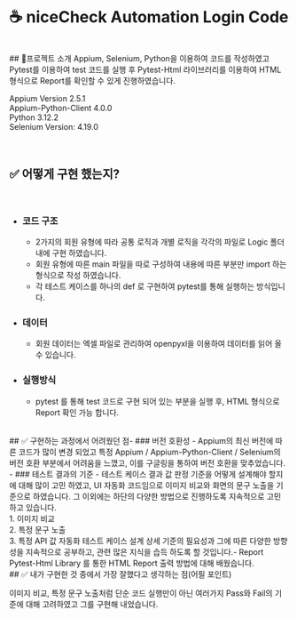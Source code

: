 # ☕️ niceCheck Automation Login Code
</br>
## 📎프로젝트 소개
Appium, Selenium, Python을 이용하여 코드를 작성하였고 Pytest를 이용하여 test 코드를 실행 후 Pytest-Html 라이브러리를 이용하여 HTML 형식으로 Report를 확인할 수 있게 진행하였습니다.

Appium Version 2.5.1</br>
Appium-Python-Client 4.0.0</br>
Python 3.12.2</br>
Selenium Version: 4.19.0

</br>

## ✅ 어떻게 구현 했는지?
​
- ### 코드 구조
  -  2가지의 회원 유형에 따라 공통 로직과 개별 로직을 각각의 파일로 Logic 폴더 내에 구현 하였습니다.
  - 회원 유형에 따른 main 파일을 따로 구성하여 내용에 따른 부분만 import 하는 형식으로 작성 하였습니다.
  - 각 테스트 케이스를 하나의 def 로 구현하여 pytest를 통해 실행하는 방식입니다.
- ### 데이터
  - 회원 데이터는 엑셀 파일로 관리하여 openpyxl을 이용하여 데이터를 읽어 올 수 있습니다.
- ### 실행방식
  - pytest 를 통해 test 코드로 구현 되어 있는 부분을 실행 후, HTML 형식으로 Report 확인 가능 합니다.

</br>
​
## ✅ 구현하는 과정에서 어려웠던 점
​
- ### 버전 호환성
  - Appium의 최신 버전에 따른 코드가 많이 변경 되었고 특정 Appium / Appium-Python-Client / Selenium의 버전 호환 부분에서 어려움을 느꼈고,
    이를 구글링을 통하여 버전 호환을 맞추었습니다.
- ### 테스트 결과의 기준
  - 테스트 케이스 결과 값 판정 기준을 어떻게 설계해야 할지에 대해 많이 고민 하였고, UI 자동화 코드임으로 이미지 비교와 화면의 문구 노출을 기준으로 하였습니다. 그 이외에는 하단의 다양한 방법으로 진행하도록 지속적으로 고민 하고 있습니다. <br />
    1. 이미지 비교<br />
    2. 특정 문구 노출<br />
    3. 특정 API 값 <b점
​
  - 테스트케이스 설계 <br />
    자동화 테스트 케이스 설계 상세 기준의 필요성과 그에 따른 다양한 방향성을 지속적으로 공부하고, 관련 많은 지식을 습득 하도록 할 것입니다.
​
  - Report <br />
    Pytest-Html Library 를 통한 HTML Report 출력 방법에 대해 배웠습니다.
  
</br>
​
## ✅ 내가 구현한 것 중에서 가장 잘했다고 생각하는 점(어필 포인트)

 이미지 비교, 특정 문구 노출처럼 단순 코드 실행만이 아닌 여러가지 Pass와 Fail의 기준에 대해 고려하였고 그를 구현해 내었습니다.

</br>
